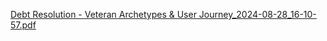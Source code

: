 
[Debt Resolution - Veteran Archetypes & User Journey_2024-08-28_16-10-57.pdf](https://github.com/user-attachments/files/16786655/Debt.Resolution.-.Veteran.Archetypes.User.Journey_2024-08-28_16-10-57.pdf)
